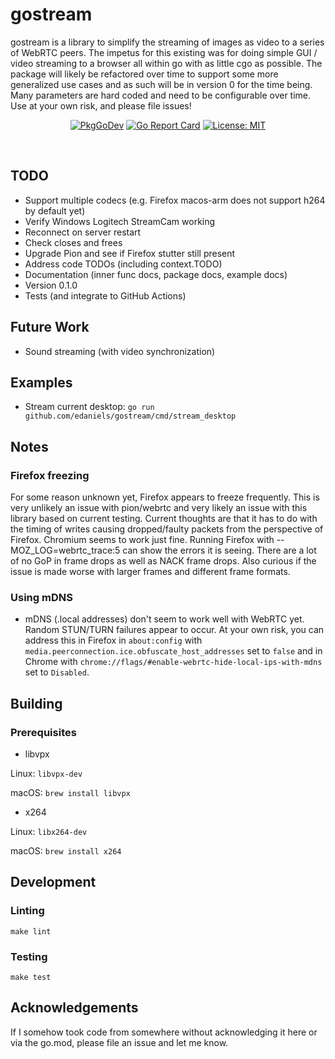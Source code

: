 # gostream

gostream is a library to simplify the streaming of images as video to a series of WebRTC peers. The impetus for this existing was for doing simple GUI / video streaming to a browser all within go with as little cgo as possible. The package will likely be refactored over time to support some more generalized use cases and as such will be in version 0 for the time being. Many parameters are hard coded and need to be configurable over time. Use at your own risk, and please file issues!

<p align="center">
  <a href="https://pkg.go.dev/github.com/edaniels/gostream"><img src="https://pkg.go.dev/badge/github.com/edaniels/gostream" alt="PkgGoDev"></a>
  <a href="https://goreportcard.com/report/github.com/edaniels/gostream"><img src="https://goreportcard.com/badge/github.com/edaniels/gostream" alt="Go Report Card"></a>
  <a href="LICENSE"><img src="https://img.shields.io/badge/License-MIT-yellow.svg" alt="License: MIT"></a>
</p>
<br>

## TODO

- Support multiple codecs (e.g. Firefox macos-arm does not support h264 by default yet)
- Verify Windows Logitech StreamCam working
- Reconnect on server restart
- Check closes and frees
- Upgrade Pion and see if Firefox stutter still present
- Address code TODOs (including context.TODO)
- Documentation (inner func docs, package docs, example docs)
- Version 0.1.0
- Tests (and integrate to GitHub Actions)

## Future Work

- Sound streaming (with video synchronization)

## Examples

* Stream current desktop: `go run github.com/edaniels/gostream/cmd/stream_desktop`

## Notes

### Firefox freezing

For some reason unknown yet, Firefox appears to freeze frequently. This is very unlikely an issue with pion/webrtc and very likely an issue with this library based on current testing. Current thoughts are that it has to do with the timing of writes causing dropped/faulty packets from the perspective of Firefox. Chromium seems to work just fine. Running Firefox with --MOZ_LOG=webrtc_trace:5 can show the errors it is seeing. There are a lot of no GoP in frame drops as well as NACK frame drops. Also curious if the issue is made worse with larger frames and different frame formats.

### Using mDNS

* mDNS (.local addresses) don't seem to work well with WebRTC yet. Random STUN/TURN failures appear to occur. At your own risk, you can address this in Firefox in `about:config` with `media.peerconnection.ice.obfuscate_host_addresses` set to `false` and in Chrome with `chrome://flags/#enable-webrtc-hide-local-ips-with-mdns` set to `Disabled`.

## Building

### Prerequisites

* libvpx

Linux: `libvpx-dev`

macOS: `brew install libvpx`

* x264

Linux: `libx264-dev`

macOS: `brew install x264`


## Development

### Linting

```
make lint
```

### Testing

```
make test
```

## Acknowledgements

If I somehow took code from somewhere without acknowledging it here or via the go.mod, please file an issue and let me know.
